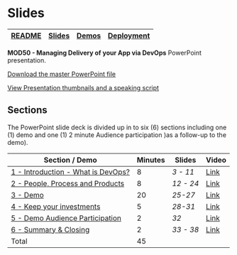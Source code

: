 # Slides

| [README](/mod50/README.md) | [Slides](/mod50/slides/README.md) | [Demos](/mod50/demos/README.md) | [Deployment](/mod50/deployment/README.md) |
| -------------------------- | --------------------------------- | ------------------------------- | ----------------------------------------- |


**MOD50 - Managing Delivery of your App via DevOps** PowerPoint presentation.

[Download the master PowerPoint file](https://globaleventcdn.blob.core.windows.net/assets/mod/mod50/mod50.pptx)

[View Presentation thumbnails and a speaking script](script/MOD50_Speaking_Script.md)

## Sections

The PowerPoint slide deck is divided up in to six (6) sections including one (1) demo and one (1) 2 minute Audience participation )as a follow-up to the demo).

| Section / Demo                                                         | Minutes | Slides    | Video                                       |
| ---------------------------------------------------------------------- | ------- | --------- | ------------------------------------------- |
| [1 - Introduction - What is DevOps?](https://youtu.be/Ma9NulalaKk)     | 8       | _3 - 11_  | [Link](https://youtu.be/Ma9NulalaKk)        |
| [2 - People, Process and Products](https://youtu.be/Ma9NulalaKk?t=476) | 8       | _12 - 24_ | [Link](https://youtu.be/Ma9NulalaKk?t=476)  |
| [3 - Demo](https://youtu.be/Ma9NulalaKk?t=1070)                        | 20      | _25-27_   | [Link](https://youtu.be/Ma9NulalaKk?t=1070) |
| [4 - Keep your investments](https://youtu.be/Ma9NulalaKk?t=2240)       | 5       | _28-31_   | [Link](https://youtu.be/Ma9NulalaKk?t=2240) |
| [5 - Demo Audience Participation](https://youtu.be/Ma9NulalaKk?t=2556) | 2       | _32_      | [Link](https://youtu.be/Ma9NulalaKk?t=2556) |
| [6 - Summary & Closing](https://youtu.be/Ma9NulalaKk?t=2610)           | 2       | _33 - 38_ | [Link](https://youtu.be/Ma9NulalaKk?t=2610) |
| Total                                                                  | 45      |           |